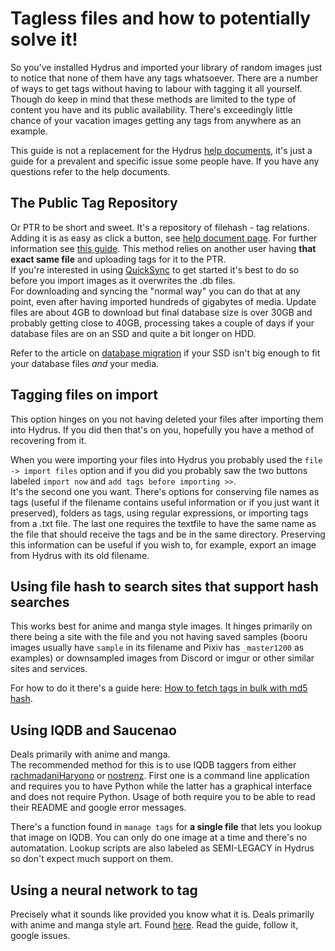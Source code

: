 # Tagless files and how to potentially solve it!

So you've installed Hydrus and imported your library of random images just to notice that none of them have any tags whatsoever. There are a number of ways to get tags without having to labour with tagging it all yourself. Though do keep in mind that these methods are limited to the type of content you have and its public availability. There's exceedingly little chance of your vacation images getting any tags from anywhere as an example.

This guide is not a replacement for the Hydrus [help documents](https://hydrusnetwork.github.io/hydrus/help/), it's just a guide for a prevalent and specific issue some people have. If you have any questions refer to the help documents.

## The Public Tag Repository
Or PTR to be short and sweet. It's a repository of filehash - tag relations. Adding it is as easy as click a button, see [help document page](https://hydrusnetwork.github.io/hydrus/help/access_keys.html). For further information see [this guide](https://github.com/Zweibach/text/blob/master/Hydrus/PTR.md). This method relies on another user having **that exact same file** and uploading tags for it to the PTR.  
If you're interested in using [QuickSync](https://cuddlebear92.github.io/Quicksync/) to get started it's best to do so before you import images as it overwrites the .db files.  
For downloading and syncing the "normal way" you can do that at any point, even after having imported hundreds of gigabytes of media. Update files are about 4GB to download but final database size is over 30GB and probably getting close to 40GB, processing takes a couple of days if your database files are on an SSD and quite a bit longer on HDD.

Refer to the article on [database migration](https://hydrusnetwork.github.io/hydrus/help/database_migration.html) if your SSD isn't big enough to fit your database files *and* your media.

## Tagging files on import
This option hinges on you not having deleted your files after importing them into Hydrus. If you did then that's on you, hopefully you have a method of recovering from it.

When you were importing your files into Hydrus you probably used the `file -> import files` option and if you did you probably saw the two buttons labeled `import now` and `add tags before importing >>`.  
It's the second one you want. There's options for conserving file names as tags (useful if the filename contains useful information or if you just want it preserved), folders as tags, using regular expressions, or importing tags from a .txt file. The last one requires the textfile to have the same name as the file that should receive the tags and be in the same directory. Preserving this information can be useful if you wish to, for example, export an image from Hydrus with its old filename.

## Using file hash to search sites that support hash searches
This works best for anime and manga style images. It hinges primarily on there being a site with the file and you not having saved samples (booru images usually have `sample` in its filename and Pixiv has `_master1200` as examples) or downsampled images from Discord or imgur or other similar sites and services.

For how to do it there's a guide here: [How to fetch tags in bulk with md5 hash](https://github.com/CuddleBear92/Hydrus-Presets-and-Scripts/wiki/2.-How-to-fetch-tags-in-bulk-with-md5-hash).

## Using IQDB and Saucenao
Deals primarily with anime and manga.  
The recommended method for this is to use IQDB taggers from either [rachmadaniHaryono](https://github.com/rachmadaniHaryono/iqdb_tagger) or [nostrenz](https://github.com/nostrenz/hatate-iqdb-tagger). First one is a command line application and requires you to have Python while the latter has a graphical interface and does not require Python. Usage of both require you to be able to read their README and google error messages.

There's a function found in `manage tags` for **a single file** that lets you lookup that image on IQDB. You can only do one image at a time and there's no automatation. Lookup scripts are also labeled as SEMI-LEGACY in Hydrus so don't expect much support on them.

## Using a neural network to tag
Precisely what it sounds like provided you know what it is. Deals primarily with anime and manga style art. Found [here](https://gitgud.io/koto/hydrus-dd/). Read the guide, follow it, google issues.